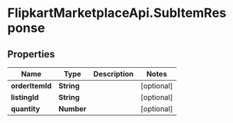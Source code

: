 # FlipkartMarketplaceApi.SubItemResponse

## Properties
Name | Type | Description | Notes
------------ | ------------- | ------------- | -------------
**orderItemId** | **String** |  | [optional] 
**listingId** | **String** |  | [optional] 
**quantity** | **Number** |  | [optional] 
